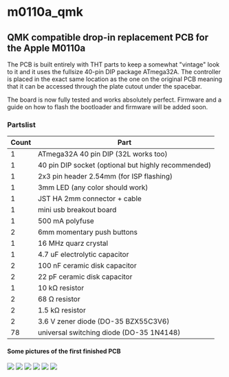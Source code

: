 # m0110a_qmk
## QMK compatible drop-in replacement PCB for the Apple M0110a
The PCB is built entirely with THT parts to keep a somewhat "vintage" look to it and it uses the fullsize 40-pin DIP package ATmega32A.
The controller is placed in the exact same location as the one on the original PCB meaning that it can be accessed through the plate cutout under the spacebar.

The board is now fully tested and works absolutely perfect. Firmware and a guide on how to flash the bootloader and firmware will be added soon.

### Partslist
 |Count|Part|
 |-|-|
 |1|ATmega32A 40 pin DIP (32L works too)|
 |1|40 pin DIP socket (optional but highly recommended)|
 |1|2x3 pin header 2.54mm (for ISP flashing)|
 |1|3mm LED (any color should work)|
 |1|JST HA 2mm connector + cable|
 |1|mini usb breakout board|
 |1|500 mA polyfuse|
 |2|6mm momentary push buttons|
 |1|16 MHz quarz crystal|
 |1|4.7 uF electrolytic capacitor|
 |2|100 nF ceramic disk capacitor|
 |2|22 pF ceramic disk capacitor|
 |1|10 kΩ resistor|
 |2|68 Ω resistor|
 |2|1.5 kΩ resistor|
 |2|3.6 V zener diode (DO-35 BZX55C3V6)|
 |78|universal switching diode (DO-35 1N4148)|
 

#### Some pictures of the first finished PCB
[![](https://i.imgur.com/h8nN8Onm.jpg)](https://i.imgur.com/h8nN8On.jpg) [![](https://i.imgur.com/I2VAmy7m.jpg)](https://i.imgur.com/I2VAmy7.jpg)
[![](https://i.imgur.com/ea1CpBZm.jpg)](https://i.imgur.com/ea1CpBZ.jpg) [![](https://i.imgur.com/CFuogo9m.jpg)](https://i.imgur.com/CFuogo9.jpg)
[![](https://i.imgur.com/pZBU3Dlm.jpg)](https://i.imgur.com/pZBU3Dl.jpg) [![](https://i.imgur.com/YBv4Ca8m.jpg)](https://i.imgur.com/YBv4Ca8.jpg)